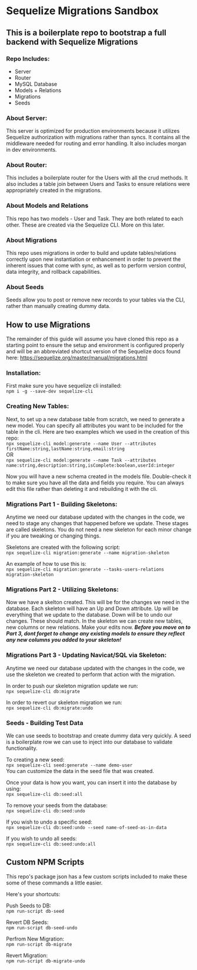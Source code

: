 # Sequelize Migrations Sandbox
## This is a boilerplate repo to bootstrap a full backend with Sequelize Migrations

### Repo Includes:
* Server
* Router
* MySQL Database
* Models + Relations
* Migrations
* Seeds

### About Server:
This server is optimized for production environments because it utilizes Sequelize authorization with migrations rather than syncs.  It contains all the middleware needed for routing and error handling. It also includes morgan in dev environments.

### About Router:
This includes a boilerplate router for the Users with all the crud methods.  It also includes a table join between Users and Tasks to ensure relations were appropriately created in the migrations.

### About Models and Relations
This repo has two models - User and Task.  They are both related to each other.  These are created via the Sequelize CLI.  More on this later.

### About Migrations
This repo uses migrations in order to build and update tables/relations correctly upon new instantiation or enhancement in order to prevent the inherent issues that come with sync, as well as to perform version control, data integrity, and rollback capabilities.

### About Seeds
Seeds allow you to post or remove new records to your tables via the CLI, rather than manually creating dummy data.


## How to use Migrations

The remainder of this guide will assume you have cloned this repo as a starting point to ensure the setup and environment is configured properly and will be an abbreviated shortcut version of the Sequelize docs found here: https://sequelize.org/master/manual/migrations.html

### Installation:

First make sure you have sequelize cli installed:   
``npm i -g --save-dev sequelize-cli``   

### Creating New Tables:
Next, to set up a new database table from scratch, we need to generate a new model.  You can specify all attributes you want to be included for the table in the cli.  Here are two examples which we used in the creation of this repo:   
``npx sequelize-cli model:generate --name User --attributes firstName:string,lastName:string,email:string``   
OR   
``npx sequelize-cli model:generate --name Task --attributes name:string,description:string,isComplete:boolean,userId:integer``    

Now you will have a new schema created in the models file.  Double-check it to make sure you have all the data and fields you require.  You can always edit this file rather than deleting it and rebuilding it with the cli.

### Migrations Part 1 - Building Skeletons:
Anytime we need our database updated with the changes in the code, we need to stage any changes that happened before we update.  These stages are called skeletons.  You do not need a new skeleton for each minor change if you are tweaking or changing things.   

Skeletons are created with the following script:    
``npx sequelize-cli migration:generate --name migration-skeleton``   

An example of how to use this is:   
``npx sequelize-cli migration:generate --tasks-users-relations migration-skeleton``   

### Migrations Part 2 - Utilizing Skeletons:
Now we have a skelton created.  This will be for the changes we need in the database.  Each skeleton will have an Up and Down attribute.  Up will be everything that we update to the database.  Down will be to undo our changes.  These should match.  In the skeleton we can create new tables, new columns or new relations.  Make your edits now.  ***Before you move on to Part 3, dont forget to change any existing models to ensure they reflect any new columns you added to your skeleton!***

### Migrations Part 3 - Updating Navicat/SQL via Skeleton:
Anytime we need our database updated with the changes in the code, we use the skeleton we created to perform that action with the migration. 

In order to push our skeleton migration update we run:   
``npx sequelize-cli db:migrate``   

In order to revert our skeleton migration we run:   
``npx sequelize-cli db:migrate:undo``

### Seeds - Building Test Data
We can use seeds to bootstrap and create dummy data very quickly.  A seed is a boilerplate row we can use to inject into our database to validate functionality.

To creating a new seed:   
``npx sequelize-cli seed:generate --name demo-user``   
You can customize the data in the seed file that was created.

Once your data is how you want, you can insert it into the database by using:   
``npx sequelize-cli db:seed:all``   

To remove your seeds from the database:   
``npx sequelize-cli db:seed:undo``  

If you wish to undo a specific seed:   
``npx sequelize-cli db:seed:undo --seed name-of-seed-as-in-data``   

If you wish to undo all seeds:   
``npx sequelize-cli db:seed:undo:all``   


## Custom NPM Scripts
This repo's package json has a few custom scripts included to make these some of these commands a little easier.  

Here's your shortcuts:

Push Seeds to DB:   
``npm run-script db-seed``   

Revert DB Seeds:   
``npm run-script db-seed-undo``   

Perfrom New Migration:   
``npm run-script db-migrate``   

Revert Migration:   
``npm run-script db-migrate-undo``

